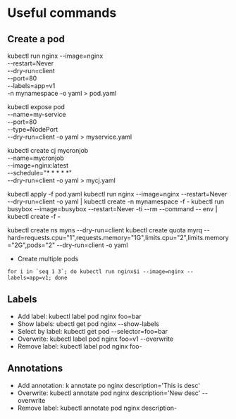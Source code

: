 # Useful commands

## Create a pod

kubectl run nginx --image=nginx \
    --restart=Never \
    --dry-run=client \
    --port=80 \
    --labels=app=v1 \
    -n mynamespace -o yaml > pod.yaml

kubectl expose pod <pod-name> \
    --name=my-service \
    --port=80 \
    --type=NodePort \
    --dry-run=client -o yaml > myservice.yaml


kubectl create cj mycronjob \
    --name=mycronjob \
    --image=nginx:latest \
    --schedule="* * * * *" \
    --dry-run=client -o yaml > mycj.yaml


kubectl apply -f pod.yaml
kubectl run nginx --image=nginx --restart=Never --dry-run=client -o yaml | kubectl create -n mynamespace -f -
kubectl run busybox --image=busybox  --restart=Never -ti --rm --command -- env | kubectl create -f -

kubectl create ns  myns --dry-run=client
kubectl create quota myrq --hard=requests.cpu="1",requests.memory="1G",limits.cpu="2",limits.memory="2G",pods="2" --dry-run=client -o yaml

- Create multiple pods
```shell
for i in `seq 1 3`; do kubectl run nginx$i --image=nginx --labels=app=v1; done 
```

## Labels

- Add label: kubectl label pod nginx foo=bar
- Show labels: ubectl get pod nginx --show-labels
- Select by label: kubectl get pod --selector=foo=bar
- Overwrite: kubectl label pod nginx foo=v1 --overwrite
- Remove label: kubectl label pod nginx foo-

## Annotations

- Add annotation: k annotate po nginx description='This is desc'
- Overwrite: kubectl annotate pod nginx description='New desc' --overwrite
- Remove label: kubectl annotate pod nginx description-